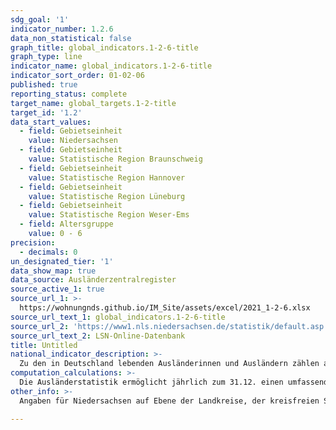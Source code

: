 ```yaml
---
sdg_goal: '1'
indicator_number: 1.2.6
data_non_statistical: false
graph_title: global_indicators.1-2-6-title
graph_type: line
indicator_name: global_indicators.1-2-6-title
indicator_sort_order: 01-02-06
published: true
reporting_status: complete
target_name: global_targets.1-2-title
target_id: '1.2'
data_start_values:
  - field: Gebietseinheit
    value: Niedersachsen
  - field: Gebietseinheit
    value: Statistische Region Braunschweig
  - field: Gebietseinheit
    value: Statistische Region Hannover
  - field: Gebietseinheit
    value: Statistische Region Lüneburg
  - field: Gebietseinheit
    value: Statistische Region Weser-Ems
  - field: Altersgruppe
    value: 0 - 6
precision:
  - decimals: 0
un_designated_tier: '1'
data_show_map: true
data_source: Ausländerzentralregister
source_active_1: true
source_url_1: >-
  https://wohnungnds.github.io/IM_Site/assets/excel/2021_1-2-6.xlsx
source_url_text_1: global_indicators.1-2-6-title
source_url_2: 'https://www1.nls.niedersachsen.de/statistik/default.asp'
source_url_text_2: LSN-Online-Datenbank
title: Untitled
national_indicator_description: >-
  Zu den in Deutschland lebenden Ausländerinnen und Ausländern zählen alle Personen, die nicht die deutsche Staatsangehörigkeit besitzen und die sich nicht nur für einen kurzen Zeitraum in Deutschland aufhalten. Dazu gehören auch Staatenlose und Personen mit ungeklärter Staatsangehörigkeit. Deutsche, die zugleich eine fremde Staatsangehörigkeit besitzen, zählen nicht zur ausländischen Bevölkerung. Informationen zur Altersverteilung der ausländischen Bevölkerung können vor dem Hintergrund der Altersstruktur der Gesamtbevölkerung eingeordnet werden. Diese wichtige demographische Kennzahl ermöglicht eine Identifikation unterschiedlicher regionaler Anteile der jüngeren und der älteren ausländischen Bevölkerung.
computation_calculations: >-
  Die Ausländerstatistik ermöglicht jährlich zum 31.12. einen umfassenden statistischen Überblick zur ausländischen Bevölkerung. Die Auszählung des beim Bundesverwaltungsamt geführten Ausländerzentralregisters (AZR) gibt Aufschluss über Staatsangehörigkeit, Aufenthaltsstatus, Aufenthaltsdauer, Alter und Familienstand der Ausländerinnen und Ausländer. Die Mitglieder der Stationierungsstreitkräfte sowie der diplomatischen und konsularischen Vertretungen in der Bundesrepublik Deutschland mit ihren Familien werden nicht aufgeführt, da sie nicht den Bestimmungen des Aufenthaltsgesetzes unterliegen. Um regionale Besonderheiten zu verdeutlichen, werden die Anteile der ausländischen Bevölkerung in das Verhältnis zur jeweiligen Altersgruppe der Gesamtbevölkerung gesetzt. Zur Sicherstellung der Geheimhaltung wird ab 2016 im Ausländerzentralregister ein Rundungsverfahren angewendet. Fallzahlen werden hierzu auf ein Vielfaches von Fünf gerundet. Dadurch können Rundungsdifferenzen auftreten, so dass das Insgesamt Ergebnis von der Summe der Einzelwerte abweichen kann.
other_info: >-
  Angaben für Niedersachsen auf Ebene der Landkreise, der kreisfreien Städte und der Landeshauptstadt Hannover sind verfügbar in der <a href="https://www1.nls.niedersachsen.de/statistik/default.asp" target="_blank">LSN-Online Datenbank</a> (Statistische Erhebung > 105 Ausländerzentralregister) sowie bundesweit in der <a href="https://www-genesis.destatis.de/" target="_blank">GENESIS-Online Datenbank</a>. Methodische Erläuterungen finden sich fortlaufend in dem jährlich erscheinenden <a href="https://www.statistik.niedersachsen.de/startseite/veroffentlichungen/statistische_berichte/statistische-berichte-niedersachsen-87713.html" target="_blank">Statistischen Berichten</a> Niedersachsen A I 4, Ausländische Bevölkerung am 31.12. Weitere methodische Erläuterungen und bundesweite Ergebnisse sind zu finden in: <a href="https://www.destatis.de" target="_blank">Statistisches Bundesamt</a>: Fachserie 1 Reihe 2, Ausländische Bevölkerung (erscheint jährlich).

---
```

